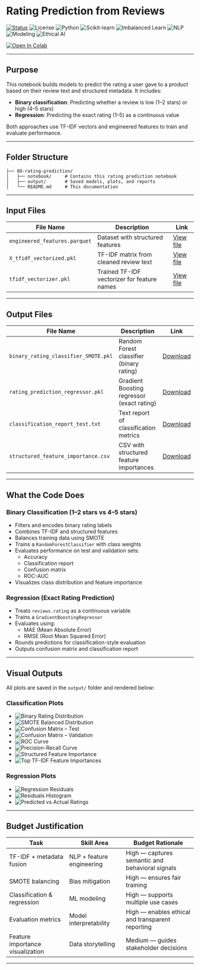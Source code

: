 #  Rating Prediction from Reviews

[![Status](https://img.shields.io/badge/status-active-brightgreen)](https://github.com/cwattsnogueira/rating-predictor-spam-detection-review-summarizer)
![License](https://img.shields.io/badge/license-MIT-blue)
![Python](https://img.shields.io/badge/python-3.10%2B-yellow)
![Scikit-learn](https://img.shields.io/badge/scikit--learn-RF%20%7C%20GBR-orange)
![Imbalanced Learn](https://img.shields.io/badge/SMOTE-balanced--resampling-lightblue)
![NLP](https://img.shields.io/badge/NLP-TFIDF%20%7C%20metadata-purple)
![Modeling](https://img.shields.io/badge/modeling-classification%20%7C%20regression-informational)
![Ethical AI](https://img.shields.io/badge/ethics-balanced--evaluation-green)

<a href="https://colab.research.google.com/github/cwattsnogueira/rating-predictor-spam-detection-review-summarizer/blob/main/08_rating_prediction.ipynb" target="_parent">
  <img src="https://colab.research.google.com/assets/colab-badge.svg" alt="Open In Colab"/>
</a>

---

##  Purpose

This notebook builds models to predict the rating a user gave to a product based on their review text and structured metadata. It includes:

- **Binary classification**: Predicting whether a review is low (1–2 stars) or high (4–5 stars)
- **Regression**: Predicting the exact rating (1–5) as a continuous value

Both approaches use TF-IDF vectors and engineered features to train and evaluate performance.

---

##  Folder Structure

```
├── 08-rating-prediction/
│   ├── notebook/     # Contains this rating prediction notebook
│   ├── output/       # Saved models, plots, and reports
│   └── README.md     # This documentation
```

---

##  Input Files

| File Name                      | Description                                 | Link |
|-------------------------------|---------------------------------------------|------|
| `engineered_features.parquet` | Dataset with structured features            | [View file](../05-feature-engineering/output/engineered_features.parquet) |
| `X_tfidf_vectorized.pkl`      | TF-IDF matrix from cleaned review text      | [View file](../04-text-cleaning-vectorization/output/X_tfidf_vectorized.pkl) |
| `tfidf_vectorizer.pkl`        | Trained TF-IDF vectorizer for feature names | [View file](../04-text-cleaning-vectorization/output/tfidf_vectorizer.pkl) |

---

##  Output Files

| File Name                          | Description                                 | Link |
|-----------------------------------|---------------------------------------------|------|
| `binary_rating_classifier_SMOTE.pkl` | Random Forest classifier (binary rating)   | [Download](./output/binary_rating_classifier_SMOTE.pkl) |
| `rating_prediction_regressor.pkl`   | Gradient Boosting regressor (exact rating) | [Download](./output/rating_prediction_regressor.pkl) |
| `classification_report_test.txt`   | Text report of classification metrics      | [Download](./output/classification_report_test.txt) |
| `structured_feature_importance.csv`| CSV with structured feature importances    | [Download](./output/structured_feature_importance.csv) |

---

##  What the Code Does

###  Binary Classification (1–2 stars vs 4–5 stars)

- Filters and encodes binary rating labels
- Combines TF-IDF and structured features
- Balances training data using SMOTE
- Trains a `RandomForestClassifier` with class weights
- Evaluates performance on test and validation sets:
  - Accuracy
  - Classification report
  - Confusion matrix
  - ROC-AUC
- Visualizes class distribution and feature importance

###  Regression (Exact Rating Prediction)

- Treats `reviews.rating` as a continuous variable
- Trains a `GradientBoostingRegressor`
- Evaluates using:
  - MAE (Mean Absolute Error)
  - RMSE (Root Mean Squared Error)
- Rounds predictions for classification-style evaluation
- Outputs confusion matrix and classification report

---

##  Visual Outputs

All plots are saved in the `output/` folder and rendered below:

###  Classification Plots

- ![Binary Rating Distribution](./output/binary_rating_distribution.png)
- ![SMOTE Balanced Distribution](./output/smote_balanced_distribution.png)
- ![Confusion Matrix – Test](./output/confusion_matrix_test.png)
- ![Confusion Matrix – Validation](./output/confusion_matrix_val.png)
- ![ROC Curve](./output/roc_curve_binary_rating.png)
- ![Precision-Recall Curve](./output/precision_recall_curve.png)
- ![Structured Feature Importance](./output/structured_feature_importance.png)
- ![Top TF-IDF Feature Importances](./output/tfidf_feature_importance.png)

###  Regression Plots

- ![Regression Residuals](./output/regression_residuals.png)
- ![Residuals Histogram](./output/regression_residuals_test.png)
- ![Predicted vs Actual Ratings](./output/predicted_vs_actual_ratings.png)

---

##  Budget Justification

| Task                              | Skill Area               | Budget Rationale |
|-----------------------------------|--------------------------|------------------|
| TF-IDF + metadata fusion          | NLP + feature engineering | High — captures semantic and behavioral signals |
| SMOTE balancing                   | Bias mitigation           | High — ensures fair training |
| Classification & regression       | ML modeling               | High — supports multiple use cases |
| Evaluation metrics                | Model interpretability    | High — enables ethical and transparent reporting |
| Feature importance visualization  | Data storytelling         | Medium — guides stakeholder decisions |

---

